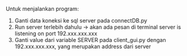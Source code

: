 Untuk menjalankan program:

1. Ganti data koneksi ke sql server pada connectDB.py
2. Run server terlebih dahulu -> akan ada pesan di terminal server is listening on port 192.xxx.xxx.xxx
3. Ganti value dari variable SERVER pada client_gui.py dengan 192.xxx.xxx.xxx, yang merupakan address dari server
